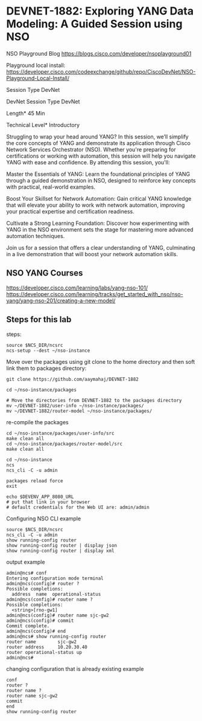 # DEVNET-1882: Exploring YANG Data Modeling: A Guided Session using NSO

NSO Playground Blog
https://blogs.cisco.com/developer/nsoplayground01

Playground local install:
https://developer.cisco.com/codeexchange/github/repo/CiscoDevNet/NSO-Playground-Local-Install/


Session Type
DevNet

DevNet Session Type
DevNet

Length*
45 Min

Technical Level*
Introductory

Struggling to wrap your head around YANG? In this session, we’ll simplify the core concepts of YANG and demonstrate its application through Cisco Network Services Orchestrator (NSO). Whether you're preparing for certifications or working with automation, this session will help you navigate YANG with ease and confidence. By attending this session, you'll:

Master the Essentials of YANG: Learn the foundational principles of YANG through a guided demonstration in NSO, designed to reinforce key concepts with practical, real-world examples.

Boost Your Skillset for Network Automation: Gain critical YANG knowledge that will elevate your ability to work with network automation, improving your practical expertise and certification readiness.

Cultivate a Strong Learning Foundation: Discover how experimenting with YANG in the NSO environment sets the stage for mastering more advanced automation techniques.

Join us for a session that offers a clear understanding of YANG, culminating in a live demonstration that will boost your network automation skills.

## NSO YANG Courses

https://developer.cisco.com/learning/labs/yang-nso-101/
https://developer.cisco.com/learning/tracks/get_started_with_nso/nso-yang/yang-nso-201/creating-a-new-model/

## Steps for this lab

steps:

```
source $NCS_DIR/ncsrc
ncs-setup --dest ~/nso-instance 
```

Move over the packages using git clone to the home directory and then soft link them to packages directory:

```
git clone https://github.com/aaymahaj/DEVNET-1882

cd ~/nso-instance/packages

# Move the directories from DEVNET-1882 to the packages directory
mv ~/DEVNET-1882/user-info ~/nso-instance/packages/
mv ~/DEVNET-1882/router-model ~/nso-instance/packages/

```

re-compile the packages 

```
cd ~/nso-instance/packages/user-info/src
make clean all
cd ~/nso-instance/packages/router-model/src
make clean all
```


```
cd ~/nso-instance
ncs
ncs_cli -C -u admin
```


```
packages reload force
exit
```


```
echo $DEVENV_APP_8080_URL
# put that link in your browser
# default credentials for the Web UI are: admin/admin
```

Configuring NSO CLI example
```
source $NCS_DIR/ncsrc
ncs_cli -C -u admin
show running-config router
show running-config router | display json
show running-config router | display xml
```

output example
```
admin@ncs# conf
Entering configuration mode terminal
admin@ncs(config)# router ?
Possible completions:
  address  name  operational-status
admin@ncs(config)# router name ?
Possible completions:
  <string>[rno-gw1]
admin@ncs(config)# router name sjc-gw2
admin@ncs(config)# commit
Commit complete.
admin@ncs(config)# end
admin@ncs# show running-config router
router name        sjc-gw2
router address     10.20.30.40
router operational-status up
admin@ncs#
```

changing configuration that is already existing example

```
conf
router ?
router name ?
router name sjc-gw2
commit
end
show running-config router
```
